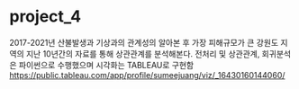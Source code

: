 # project_4

2017-2021년 산불발생과 기상과의 관계성의 알아본 후 가장 피해규모가 큰 강원도 지역의 지난 10년간의 자료를 통해 상관관계를 분석해본다.
전처리 및 상관관계, 회귀분석은 파이썬으로 수행했으며 시각화는 TABLEAU로 구현함
https://public.tableau.com/app/profile/sumeejuang/viz/_16430160144060/
